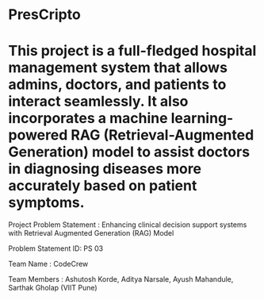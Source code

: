 
# PresCripto
This project is a full-fledged hospital management system that allows admins, doctors, and patients to interact seamlessly. It also incorporates a machine learning-powered RAG (Retrieval-Augmented Generation) model to assist doctors in diagnosing diseases more accurately based on patient symptoms.
=======
Project Problem Statement : Enhancing clinical decision support systems with Retrieval Augmented Generation (RAG) Model

Problem Statement ID: PS 03

Team Name : CodeCrew

Team Members : Ashutosh Korde, Aditya Narsale, Ayush Mahandule, Sarthak Gholap (VIIT Pune)

